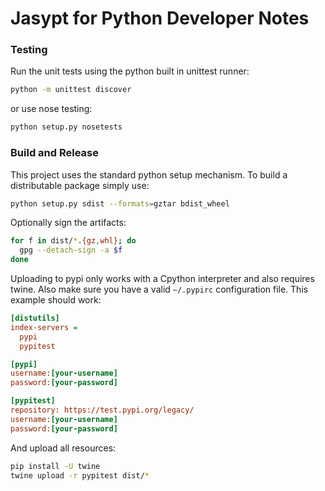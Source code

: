 # Jasypt for Python Developer Notes

### Testing

Run the unit tests using the python built in unittest runner:

```sh
python -m unittest discover
```

or use nose testing:

```sh
python setup.py nosetests
```

### Build and Release

This project uses the standard python setup mechanism. To build a distributable package simply use:

```sh
python setup.py sdist --formats=gztar bdist_wheel
```

Optionally sign the artifacts:

```sh
for f in dist/*.{gz,whl}; do 
  gpg --detach-sign -a $f
done
```

Uploading to pypi only works with a Cpython interpreter and also requires twine. Also make sure you have a valid `~/.pypirc` configuration file. This example should work:

```ini
[distutils]
index-servers =
  pypi
  pypitest

[pypi]
username:[your-username]
password:[your-password]

[pypitest]
repository: https://test.pypi.org/legacy/
username:[your-username]
password:[your-password]
```

And upload all resources:

```sh
pip install -U twine
twine upload -r pypitest dist/*
```